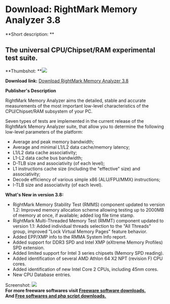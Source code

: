 # Download: RightMark Memory Analyzer 3.8

**Short description: **

## The universal CPU/Chipset/RAM experimental test suite.

  
**Thumbshot: **![](http://www.freewarefiles.com/screenshot/rightmark_memanalyzer_md.gif)   
  
**Download link:** [Download RightMark Memory Analyzer 3.8](http://freesoftwares.boysofts.com/RightMark-Memory-Analyzer_program_14971.html)  
  

**Publisher's Description**  
  

RightMark Memory Analyzer aims the detailed, stable and accurate measurements
of the most important low-level characteristics of the CPU/Chipset/RAM
subsystem of your PC.

Seven types of tests are implemented in the current release of the RightMark
Memory Analyzer suite, that allow you to determine the following low-level
parameters of the platform:

  * Average and peak memory bandwidth; 
  * Average and minimal L1/L2 data cache/memory latency; 
  * L1/L2 data cache associativity; 
  * L1-L2 data cache bus bandwidth; 
  * D-TLB size and associativity (of each level); 
  * L1 instructions cache size (including the "effective" size) and associativity; 
  * Decode efficiency of various simple x86 (ALU/FPU/MMX) instructions; 
  * I-TLB size and associativity (of each level). 

**What's New in version 3.8:**

  * RightMark Memory Stability Test (RMMS) component updated to version 1.2: Improved memory allocation scheme allowing testing up to 2000MB of memory at once, if available; added log file time stamp. 
  * RightMark Multi-Threaded Memory Test (RMMT) component updated to version 1.1: Added individual threads selection to the "All Threads" group, improved "Lock Virtual Memory Pages" feature behavior. 
  * Added EPP/XMP info to the RMMA System Info report. 
  * Added support for DDR3 SPD and Intel XMP (eXtreme Memory Profiles) SPD extension. 
  * Added limited support for Intel 3 series chipsets (Memory SPD reading). 
  * Added identification of several AMD Athlon 64 X2 NPT (revision F) CPU cores. 
  * Added identification of new Intel Core 2 CPUs, including 45nm cores. 
  * New CPU Database entries. 

  
  
Screenshot:
![](http://www.freewarefiles.com/screenshot/rightmark_memanalyzer.gif)  
**For more freeware softwares visit [Freeware software downloads.](http://freesoftwares.boysofts.com/)**   
**And [Free softwares and php script downloads.](http://www.boysofts.com/)**

